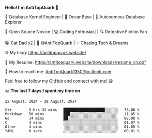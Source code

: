 
**Hello! I'm AntiTopQuark 👋**

🔧 Database Kernel Engineer | 🌊 OceanBase | 🤖 Autonomous Database Explorer

🌱 Open Source Novice | 💻 Coding Enthusiast | 🔍 Detective Fiction Fan

😸 Cat Dad x2 | 🎉 @AntiTopQuark | ✨ Chasing Tech & Dreams

🌐 My blog: https://antitopquark.website/

📄 My Resume: https://antitopquark.website/downloads/resume_cn.pdf

📧 How to reach me: AntiTopQuark1350@outlook.com

Feel free to follow my GitHub and connect with me! 😄

📊 **The last 7 days I spent my time on** 

<!--START_SECTION:waka-->
```text
22 August, 2024 - 28 August, 2024

C++        5 hrs 32 mins   ███████████████████░░░░░░   78.00 % 
Markdown   50 mins         ███░░░░░░░░░░░░░░░░░░░░░░   11.85 % 
Go         34 mins         ██░░░░░░░░░░░░░░░░░░░░░░░   08.00 % 
C          4 mins          ░░░░░░░░░░░░░░░░░░░░░░░░░   01.07 % 
Other      4 mins          ░░░░░░░░░░░░░░░░░░░░░░░░░   01.05 % 
YAML       0 secs          ░░░░░░░░░░░░░░░░░░░░░░░░░   00.01 %
```
<!--END_SECTION:waka-->


